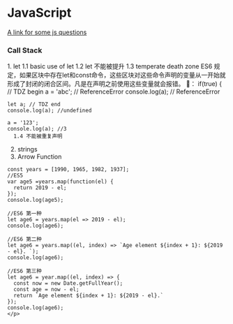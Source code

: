 # JavaScript
<!DOCTYPE html>
<html>
  <head></head>
  <body>
    <a href='https://github.com/khan4019/front-end-Interview-Questions#javascript-basics-and-tricky-questions'>
    A link for some js questions
    </a>
    <h3>Call Stack</h3>
    <p>
    1. let 
      1.1 basic use of let 
      1.2 let 不能被提升
      1.3 temperate death zone
    ES6 规定，如果区块中存在let和const命令，这些区块对这些命令声明的变量从一开始就形成了封闭的闭合区间。凡是在声明之前使用这些变量就会报错。
    🌰：
    if(true) {
    // TDZ begin
    a = 'abc';      // ReferenceError
    console.log(a); // ReferenceError
    
    let a; // TDZ end
    console.log(a); //undefined
    
    a = '123';
    console.log(a); //3
      1.4 不能被重复声明
  
  2. strings
  3. Arrow Function 

    const years = [1990, 1965, 1982, 1937];
    //ES5
    var age5 =years.map(function(el) {
      return 2019 - el;
    });
    console.log(age5);

    //ES6 第一种
    let age6 = years.map(el => 2019 - el);
    console.log(age6);

    //ES6 第二种
    let age6 = years.map((el, index) => `Age element ${index + 1}: ${2019 - el}. `);
    console.log(age6);

    //ES6 第三种
    let age6 = year.map((el, index) => {
      const now = new Date.getFullYear();
      const age = now - el;
      return `Age element ${index + 1}: ${2019 - el}.`
    });
    console.log(age6);
    </p>
  </body>
</html>
